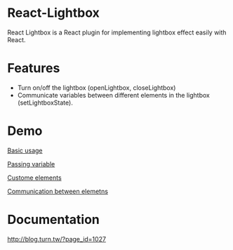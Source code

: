 React-Lightbox
==============

React Lightbox is a React plugin for implementing lightbox effect easily with React.

# Features
* Turn on/off the lightbox (openLightbox, closeLightbox)
* Communicate variables between different elements in the lightbox (setLightboxState).

# Demo
[Basic usage](http://howtomakeaturn.github.io/react-lightbox/basic.html)

[Passing variable](http://howtomakeaturn.github.io/react-lightbox/pass-variable.html)

[Custome elements](http://howtomakeaturn.github.io/react-lightbox/custom-element.html)

[Communication between elemetns](http://howtomakeaturn.github.io/react-lightbox/communication-between-elements.html)

# Documentation

http://blog.turn.tw/?page_id=1027
